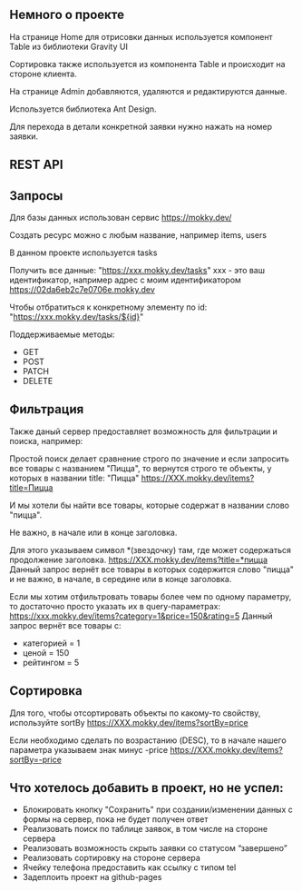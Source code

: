 ## Немного о проекте

На странице Home для отрисовки данных используется компонент Table из библиотеки Gravity UI

Сортировка также используется из компонента Table и происходит на стороне клиента.

На странице Admin добавляются, удаляются и редактируются данные.

Используется библиотека Ant Design.

Для перехода в детали конкретной заявки нужно нажать на номер заявки.

## REST API

## Запросы

Для базы данных использован сервис https://mokky.dev/

Создать ресурс можно с любым название, например items, users

В данном проекте используется tasks

Получить все данные: "https://xxx.mokky.dev/tasks"
xxx - это ваш идентификатор, например адрес с моим идентификатором https://02da6eb2c7e0706e.mokky.dev

Чтобы отбратиться к конкретному элементу по id: "https://xxx.mokky.dev/tasks/${id}"

Поддерживаемые методы:
- GET
- POST
- PATCH
- DELETE

## Фильтрация

Также даный сервер предоставляет возможность для фильтрации и поиска, например:

Простой поиск делает сравнение строго по значение и если запросить все товары с названием "Пицца", то вернутся строго те объекты, у которых в названии title: "Пицца"
https://XXX.mokky.dev/items?title=Пицца

И мы хотели бы найти все товары, которые содержат в названии слово "пицца".

Не важно, в начале или в конце заголовка.

Для этого указываем символ
*(звездочку) там, где может содержаться продолжение заголовка.
https://XXX.mokky.dev/items?title=*пицца
Данный запрос вернёт все товары в которых содержится слово "пицца" и не важно, в начале, в середине или в конце заголовка.

Если мы хотим отфильтровать товары более чем по одному параметру, то достаточно просто указать их в query-параметрах:
https://xxx.mokky.dev/items?category=1&price=150&rating=5
Данный запрос вернёт все товары с:
- категорией = 1
- ценой = 150
- рейтингом = 5

## Сортировка

Для того, чтобы отсортировать объекты по какому-то свойству, используйте sortBy
https://XXX.mokky.dev/items?sortBy=price

Если необходимо сделать по возрастанию (DESC), то в начале нашего параметра указываем знак минус -price
https://XXX.mokky.dev/items?sortBy=-price

## Что хотелось добавить в проект, но не успел:

- Блокировать кнопку "Сохранить" при создании/изменении данных с формы на сервер, пока не будет получен ответ
- Реализовать поиск по таблице заявок, в том числе на стороне сервера
- Реализовать возможность скрыть заявки со статусом “завершено”
- Реализовать сортировку на стороне сервера
- Ячейку телефона предоставить как ссылку с типом tel
- Задеплоить проект на github-pages
